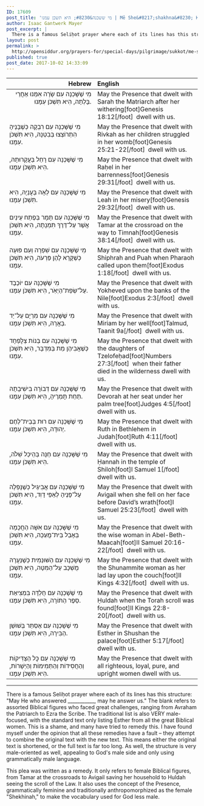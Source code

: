 ```yaml
---
ID: 17609
post_title: 'מי ששכנה&#8230; היא תשכן עמנו | Mē She&#8217;shakhna&#8230; Hē Tishkon Imanu – a Seliḥot Plea for Biblical Women by Isaac Gantwerk Mayer'
author: Isaac Gantwerk Mayer
post_excerpt: |
  There is a famous Seliḥot prayer where each of its lines has this structure: "May He who answered ___________, may he answer us." The blank refers to assorted Biblical figures who faced great challenges, ranging from Avraham the Patriarch to Ezra the Scribe. The traditional list is also VERY male-focused, with the standard text only listing Esther from all the great Biblical women. This is a shame, and many have tried to remedy this. I have found myself under the opinion that all these remedies have a fault – they attempt to combine the original text with the new text. This means either the original text is shortened, or the full text is far too long. As well, the structure is very male-oriented as well, appealing to God's male side and only using grammatically male language.
layout: post
permalink: >
  http://opensiddur.org/prayers-for/special-days/pilgrimage/sukkot/me-sheshakhna-he-tishkon-imanu-a-selihot-plea-for-biblical-women-by-isaac-gantwerk-mayer/
published: true
post_date: 2017-10-02 14:33:09
---
```

<table style="margin-left: auto;margin-right: auto;" class="draggable">
<thead><tr><th id="x" style="text-align: right;">Hebrew</th><th style="text-align: left;">English</th></tr></thead>
<tbody>
<tr><td style="vertical-align:top;" width="46%">
<div class="liturgy" style="text-align: right;"><span lang="he">
מִי שֶׁשָּׁכְנָה עִם שָׂרָה אִמֵּנוּ‏ 
אַחֲרֵי בָּלְתָה,
הִיא תִּשְׁכֹּן עִמָּנוּ.
</span></div></td>

<td style="vertical-align:top;"><div class="english">
May the Presence that dwelt with Sarah the Matriarch 
after her withering[foot]Genesis 18:12[/foot]&nbsp;
dwell with us.
</div></td></tr>


<tr><td style="vertical-align:top;" width="46%">
<div class="liturgy"><span lang="he">
מִי שֶׁשָּׁכְנָה עִם רִבְקָה 
כְּשֶׁבָּנֶיהָ הִתְרוֹצְצוּ בְּבִטְנָהּ,
הִיא תִּשְׁכֹּן עִמָּנוּ.
</span></div></td>

<td style="vertical-align:top;"><div class="english">
May the Presence that dwelt with Rivkah 
as her children struggled in her womb[foot]Genesis 25:21-22[/foot]&nbsp;
dwell with us.
</div></td></tr>


<tr><td style="vertical-align:top;" width="46%">
<div class="liturgy"><span lang="he">
מִי שֶׁשָּׁכְנָה עִם רָחֵל 
בַּעֲקָרוּתָהּ,
הִיא תִּשְׁכֹּן עִמָּנוּ.
</span></div></td>

<td style="vertical-align:top;"><div class="english">
May the Presence that dwelt with Raḥel 
in her barrenness[foot]Genesis 29:31[/foot]&nbsp;
dwell with us.
</div></td></tr>


<tr><td style="vertical-align:top;" width="46%">
<div class="liturgy"><span lang="he">
מִי שֶׁשָּׁכְנָה עִם לֵאָה 
בְּעׇנְיָהּ,
הִיא תִּשְׁכֹּן עִמָּנוּ.
</span></div></td>

<td style="vertical-align:top;"><div class="english">
May the Presence that dwelt with Leah 
in her misery[foot]Genesis 29:32[/foot]&nbsp;
dwell with us.
</div></td></tr>


<tr><td style="vertical-align:top;" width="46%">
<div class="liturgy"><span lang="he">
מִי שֶׁשָּׁכְנָה עִם תָּמָר 
בְּפֶתַח עֵינַיִם אֲשֶׁר עַל־דֶּרֶךְ תִּמְנָתָה,
הִיא תִּשְׁכֹּן עִמָּנוּ.
</span></div></td>

<td style="vertical-align:top;"><div class="english">
May the Presence that dwelt with Tamar 
at the crossroad on the way to Timnah[foot]Genesis 38:14[/foot]&nbsp;
dwell with us.
</div></td></tr>


<tr><td style="vertical-align:top;" width="46%">
<div class="liturgy"><span lang="he">
מִי שֶׁשָּׁכְנָה עִם שִׁפְרָה וְעִם פּוּעָה 
כְּשֶׁקָּרָא לָהֶן פַּרְעֹה,
הִיא תִּשְׁכֹּן עִמָּנוּ.
</span></div></td>

<td style="vertical-align:top;"><div class="english">
May the Presence that dwelt with Shiphrah and Puah 
when Pharaoh called upon them[foot]Exodus 1:18[/foot]&nbsp;
dwell with us.
</div></td></tr>


<tr><td style="vertical-align:top;" width="46%">
<div class="liturgy"><span lang="he">
מִי שֶׁשָּׁכְנָה עִם יוֹכֶבֶד 
עַל־שְׂפַת־הַיְאֹֽר,
הִיא תִּשְׁכֹּן עִמָּנוּ.
</span></div></td>

<td style="vertical-align:top;"><div class="english">
May the Presence that dwelt with Yokheved 
upon the banks of the Nile[foot]Exodus 2:3[/foot]&nbsp;
dwell with us.
</div></td></tr>


<tr><td style="vertical-align:top;" width="46%">
<div class="liturgy"><span lang="he">
מִי שֶׁשָּׁכְנָה עִם מִרְיָם 
עַל־יַד בַּאֲרָהּ,
הִיא תִּשְׁכֹּן עִמָּנוּ.
</span></div></td>

<td style="vertical-align:top;"><div class="english">
May the Presence that dwelt with Miriam 
by her well[foot]Talmud, Taanit 9a[/foot]&nbsp;
dwell with us.
</div></td></tr>


<tr><td style="vertical-align:top;" width="46%">
<div class="liturgy"><span lang="he">
מִי שֶׁשָּׁכְנָה עִם בְּנוֹת צְלׇפְחָד 
כְּשֶׁאֲבִיהֶן מֵת בַּמִּדְבָּר,
הִיא תִּשְׁכֹּן עִמָּנוּ.
</span></div></td>

<td style="vertical-align:top;"><div class="english">
May the Presence that dwelt with the daughters of Tzelofeḥad[foot]Numbers 27:3[/foot]&nbsp;
when their father died in the wilderness 
dwell with us.
</div></td></tr>


<tr><td style="vertical-align:top;" width="46%">
<div class="liturgy"><span lang="he">
מִי שֶׁשָּׁכְנָה עִם דְּבוֹרָה 
בִּישִׁיבָתָהּ תַּחַת תׇּמְרֶיהָ,
הִיא תִּשְׁכֹּן עִמָּנוּ.
</span></div></td>

<td style="vertical-align:top;"><div class="english">
May the Presence that dwelt with Devorah 
at her seat under her palm tree[foot]Judges 4:5[/foot]&nbsp;
dwell with us.
</div></td></tr>


<tr><td style="vertical-align:top;" width="46%">
<div class="liturgy"><span lang="he">
מִי שֶׁשָּׁכְנָה עִם רוּת 
בְּבֵית־לֶחֶם יְהוּדָה,
הִיא תִּשְׁכֹּן עִמָּנוּ.
</span></div></td>

<td style="vertical-align:top;"><div class="english">
May the Presence that dwelt with Ruth
 in Bethlehem in Judah[foot]Ruth 4:11[/foot]&nbsp;
dwell with us.
</div></td></tr>


<tr><td style="vertical-align:top;" width="46%">
<div class="liturgy"><span lang="he">
מִי שֶׁשָּׁכְנָה עִם חַנָּה 
בְּהֵיכַל שִׁלֹה,
הִיא תִּשְׁכֹּן עִמָּנוּ.
</span></div></td>

<td style="vertical-align:top;"><div class="english">
May the Presence that dwelt with Ḥannah
 in the temple of Shiloh[foot]I Samuel 1[/foot]&nbsp;
dwell with us.
</div></td></tr>


<tr><td style="vertical-align:top;" width="46%">
<div class="liturgy"><span lang="he">
מִי שֶׁשָּׁכְנָה עִם אֲבִיגַיִל 
כְּשֶׁנָּפְלָה עַל־פָּנֶיהָ לְאַפֵּי דָוִד,
הִיא תִּשְׁכֹּן עִמָּנוּ.
</span></div></td>

<td style="vertical-align:top;"><div class="english">
May the Presence that dwelt with Avigail
 when she fell on her face before David’s wrath[foot]I Samuel 25:23[/foot]&nbsp;
dwell with us.
</div></td></tr>


<tr><td style="vertical-align:top;" width="46%">
<div class="liturgy"><span lang="he">
מִי שֶׁשָּׁכְנָה עִם אִשָּׁה הַחֲכָמָה 
בְּאָבֵל בֵּית־מֲעַכָה,
הִיא תִּשְׁכֹּן עִמָּנוּ.
</span></div></td>

<td style="vertical-align:top;"><div class="english">
May the Presence that dwelt with the wise woman
 in Abel-Beth-Maacah[foot]II Samuel 20:16-22[/foot]&nbsp;
dwell with us.
</div></td></tr>


<tr><td style="vertical-align:top;" width="46%">
<div class="liturgy"><span lang="he">
מִי שֶׁשָׁכְנָה עִם הַשּׁוּנַמִּית 
כְּשֶׁנַּעֲרָהּ‏ מֻשְׁכָּב עַל־הַמִּטָּה,
הִיא תִּשְׁכֹּן עִמָּנוּ.
</span></div></td>

<td style="vertical-align:top;"><div class="english">
May the Presence that dwelt with the Shunammite woman
 as her lad lay upon the couch[foot]II Kings 4:32[/foot]&nbsp;
dwell with us.
</div></td></tr>


<tr><td style="vertical-align:top;" width="46%">
<div class="liturgy"><span lang="he">
מִי שֶׁשָׁכְנָה עִם חֻלְדָּה 
בִּמְצִיאַת סֵפֶר הַתּוֹרָה,
הִיא תִּשְׁכֹּן עִמָּנוּ.
</span></div></td>

<td style="vertical-align:top;"><div class="english">
May the Presence that dwelt with Ḥuldah
 when the Torah scroll was found[foot]II Kings 22:8-20[/foot]&nbsp;
dwell with us.
</div></td></tr>


<tr><td style="vertical-align:top;" width="46%">
<div class="liturgy"><span lang="he">
מִי שֶׁשָׁכְנָה עִם אֶסְתֵּר 
בְּשׁוּשַׁן הַבִּירָה,
הִיא תִּשְׁכֹּן עִמָּנוּ.
</span></div></td>

<td style="vertical-align:top;"><div class="english">
May the Presence that dwelt with Esther
 in Shushan the palace[foot]Esther 5:17[/foot]&nbsp;
dwell with us.
</div></td></tr>


<tr><td style="vertical-align:top;" width="46%">
<div class="liturgy"><span lang="he">
מִי שֶׁשָׁכְנָה עִם כׇּל הַצַּדִּיקוֹת וְהַחֲסִידוֹת וְהַתְּמִימוֹת וְהַיְּשָׁרוֹת,
הִיא תִּשְׁכֹּן עִמָּנוּ.
</span></div></td>

<td style="vertical-align:top;"><div class="english">
May the Presence that dwelt with all righteous, loyal, pure, and upright women 
dwell with us.
</div></td>
</tr>
</tbody></table>

<hr />

There is a famous Seliḥot prayer where each of its lines has this structure: "May He who answered ___________, may he answer us." The blank refers to assorted Biblical figures who faced great challenges, ranging from Avraham the Patriarch to Ezra the Scribe. The traditional list is also VERY male-focused, with the standard text only listing Esther from all the great Biblical women. This is a shame, and many have tried to remedy this. I have found myself under the opinion that all these remedies have a fault – they attempt to combine the original text with the new text. This means either the original text is shortened, or the full text is far too long. As well, the structure is very male-oriented as well, appealing to God's male side and only using grammatically male language.

This plea was written as a remedy. It only refers to female Biblical figures, from Tamar at the crossroads to Avigail saving her household to Huldah seeing the scroll of the Law. It also uses the concept of the Presence, grammatically feminine and traditionally anthropomorphized as the female "Shekhinah," to make the vocabulary used for God less male.